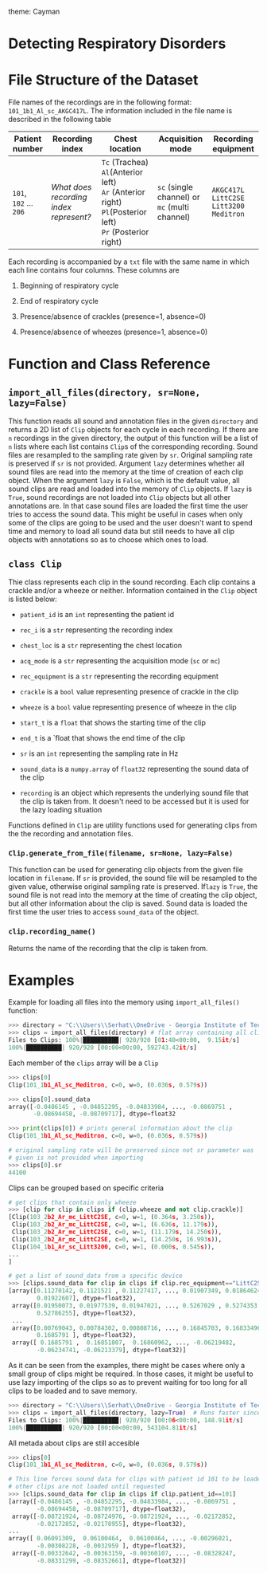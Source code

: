 theme: Cayman


# Detecting Respiratory Disorders


# File Structure of the Dataset

File names of the recordings are in the following format: `101_1b1_Al_sc_AKGC417L`. The information included in the file name is described in the following table

| Patient number         | Recording index                        | Chest location                                                                                                            | Acquisition mode                              | Recording equipment                                         |
| ---------------------- | -------------------------------------- | ------------------------------------------------------------------------------------------------------------------------- | --------------------------------------------- | ----------------------------------------------------------- |
| `101`, `102` ... `206` | *What does recording index represent?* | `Tc` (Trachea)<br/>`Al`(Anterior left)<br/>`Ar` (Anterior right)<br/>`Pl`(Posterior left)<br/>`Pr` (Posterior right)<br/> | `sc` (single channel) or `mc` (multi channel) | `AKGC417L`<br/>`LittC2SE`<br/>`Litt3200`<br/>`Meditron`|

Each recording is accompanied by a `txt` file with the same name in which each line contains four columns. These columns are

1. Beginning of respiratory cycle

2. End of respiratory cycle

3. Presence/absence of crackles (presence=1, absence=0)

4. Presence/absence of wheezes (presence=1, absence=0)

# Function and Class Reference

## `import_all_files(directory, sr=None, lazy=False)`

This function reads all sound and annotation files in the given `directory` and returns a 2D list of `Clip` objects for each cycle in each recording. If there are `n` recordings in the given directory, the output of this function will be a list of `n` lists  where each list contains `Clip`s of the corresponding recording. Sound files are resampled to the sampling rate given by `sr`. Original sampling rate is preserved if `sr` is not provided. Argument `lazy` determines whether all sound files are read into the memory at the time of creation of each clip object. When the argument `lazy` is `False`, which is the default value, all sound clips are read and loaded into the memory of `Clip` objects. If `lazy` is `True`,  sound recordings are not loaded into `Clip` objects but all other annotations are. In that case sound files are loaded the first time the user tries to access the sound data. This might be useful in cases when only some of the clips are going to be used and the user doesn't want to spend time and memory to load all sound data but still needs to have all clip objects with annotations so as to choose which ones to load.



## `class Clip`

Thie class represents each clip in the sound recording. Each clip contains a crackle and/or a wheeze or neither.  Information contained in the `Clip` object is listed below:

* `patient_id` is an `int` representing the patient id

* `rec_i` is a `str` representing the recording index

* `chest_loc` is a `str` representing the chest location 

* `acq_mode` is a `str` representing the acquisition mode (`sc` or `mc`)

* `rec_equipment` is a `str` representing the recording equipment

* `crackle` is a `bool` value representing presence of crackle in the clip

* `wheeze` is a `bool` value representing presence of wheeze in the clip

* `start_t` is a `float` that shows the starting time of the clip

* `end_t` is a `float that shows the end time of the clip

* `sr` is an `int` representing the sampling rate in Hz

* `sound_data` is a `numpy.array` of `float32` representing the sound data of the clip

* `recording` is an object which represents the underlying sound file that the clip is taken from. It doesn't need to be accessed but it is used for the lazy loading situation

Functions defined in `Clip` are utility functions used for generating clips from the the recording and annotation files. 



### `Clip.generate_from_file(filename, sr=None, lazy=False)`

This function can be used for generating clip objects from the given file location in `filename`. If `sr` is provided, the sound file will be resampled to the given value, otherwise original sampling rate is preserved.  If`lazy`  is `True`,  the sound file is not read into the memory at the time of creating the clip object, but all other information about the clip is saved. Sound data is loaded the first time the user tries to access `sound_data` of the object. 



### `clip.recording_name()`

Returns the name of the recording that the clip is taken from.

# Examples

Example for loading all files into the memory using `import_all_files()` function:

```python
>>> directory = "C:\\Users\\Serhat\\OneDrive - Georgia Institute of Technology\\Classes\\CS 7641\\project\\110374_267422_bundle_archive\\Respiratory_Sound_Database\\Respiratory_Sound_Database\\audio_and_txt_files"
>>> clips = import_all_files(directory) # flat array containing all clips
Files to Clips: 100%|██████████| 920/920 [01:40<00:00,  9.15it/s]
100%|██████████| 920/920 [00:00<00:00, 592743.42it/s]
```

Each member of the `clips` array will be a `Clip`

```python
>>> clips[0]
Clip(101_1b1_Al_sc_Meditron, c=0, w=0, (0.036s, 0.579s))

>>> clips[0].sound_data
array([-0.0486145 , -0.04852295, -0.04833984, ..., -0.0869751 ,
       -0.08694458, -0.08709717], dtype=float32

>>> print(clips[0]) # prints general information about the clip
Clip(101_1b1_Al_sc_Meditron, c=0, w=0, (0.036s, 0.579s))

# original sampling rate will be preserved since not sr parameter was 
# given is not provided when importing
>>> clips[0].sr 
44100
```

Clips can be grouped based on specific criteria

```python
# get clips that contain only wheeze
>>> [clip for clip in clips if (clip.wheeze and not clip.crackle)]
[Clip(103_2b2_Ar_mc_LittC2SE, c=0, w=1, (0.364s, 3.250s)),
 Clip(103_2b2_Ar_mc_LittC2SE, c=0, w=1, (6.636s, 11.179s)),
 Clip(103_2b2_Ar_mc_LittC2SE, c=0, w=1, (11.179s, 14.250s)),
 Clip(103_2b2_Ar_mc_LittC2SE, c=0, w=1, (14.250s, 16.993s)),
 Clip(104_1b1_Ar_sc_Litt3200, c=0, w=1, (0.000s, 0.545s)),
...
]

# get a list of sound_data from a specific device
>>> [clips.sound_data for clip in clips if clip.rec_equipment=="LittC2SE"]
[array([0.11270142, 0.1121521 , 0.11227417, ..., 0.01907349, 0.01864624,
        0.01922607], dtype=float32),
 array([0.01950073, 0.01977539, 0.01947021, ..., 0.5267029 , 0.5274353 ,
        0.52786255], dtype=float32),
 ...
 array([0.00769043, 0.00784302, 0.00808716, ..., 0.16845703, 0.16833496,
        0.1685791 ], dtype=float32),
 array([ 0.1685791 ,  0.16851807,  0.16860962, ..., -0.06219482,
        -0.06234741, -0.06213379], dtype=float32)]
```

As it can be seen from the examples, there might be cases where only a small group of clips might be required. In those cases, it might be useful to use lazy importing of the clips so as to prevent waiting for too long for all clips to be loaded and to save memory.

```python
>>> directory = "C:\\Users\\Serhat\\OneDrive - Georgia Institute of Technology\\Classes\\CS 7641\\project\\110374_267422_bundle_archive\\Respiratory_Sound_Database\\Respiratory_Sound_Database\\audio_and_txt_files"
>>> clips = import_all_files(directory, lazy=True)  # Runs faster since sound files are not loaded
Files to Clips: 100%|██████████| 920/920 [00:06<00:00, 148.91it/s]
100%|██████████| 920/920 [00:00<00:00, 543104.81it/s]
```

All metada about clips are still accesible

```python
>>> clips[0]
Clip(101_1b1_Al_sc_Meditron, c=0, w=0, (0.036s, 0.579s))

# This line forces sound data for clips with patient id 101 to be loaded
# other clips are not loaded until requested
>>> [clips.sound_data for clip in clips if clip.patient_id==101]
[array([-0.0486145 , -0.04852295, -0.04833984, ..., -0.0869751 ,
        -0.08694458, -0.08709717], dtype=float32),
 array([-0.08721924, -0.08724976, -0.08721924, ..., -0.02172852,
        -0.02172852, -0.02178955], dtype=float32),
...
array([ 0.06091309,  0.06100464,  0.06100464, ..., -0.00296021,
        -0.00308228, -0.0032959 ], dtype=float32),
 array([-0.00332642, -0.00363159, -0.00360107, ..., -0.08328247,
        -0.08331299, -0.08352661], dtype=float32)]
```
